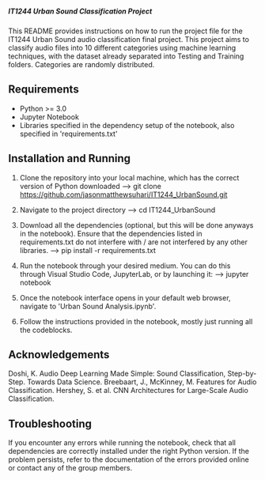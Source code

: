 ##### IT1244 Urban Sound Classification Project

This README provides instructions on how to run the project file for the IT1244 Urban Sound audio classification final project. This project aims to classify audio files into 10 different categories using machine learning techniques, with the dataset already separated into Testing and Training folders. Categories are randomly distributed.

## Requirements
- Python >= 3.0
- Jupyter Notebook
- Libraries specified in the dependency setup of the notebook, also specified in 'requirements.txt'

## Installation and Running
1. Clone the repository into your local machine, which has the correct version of Python downloaded
    --> git clone https://github.com/jasonmatthewsuhari/IT1244_UrbanSound.git

2. Navigate to the project directory
    --> cd IT1244_UrbanSound

3. Download all the dependencies (optional, but this will be done anyways in the notebook).
Ensure that the dependencies listed in requirements.txt do not interfere with / are not interfered by any other libraries.
    --> pip install -r requirements.txt

4. Run the notebook through your desired medium. You can do this through Visual Studio Code, JupyterLab, or by launching it:
    --> jupyter notebook

5. Once the notebook interface opens in your default web browser, navigate to 'Urban Sound Analysis.ipynb'.

6. Follow the instructions provided in the notebook, mostly just running all the codeblocks.

## Acknowledgements
Doshi, K. Audio Deep Learning Made Simple: Sound Classification, Step-by-Step. Towards Data Science.
Breebaart, J., McKinney, M. Features for Audio Classification.
Hershey, S. et al. CNN Architectures for Large-Scale Audio Classification. 

## Troubleshooting
If you encounter any errors while running the notebook, check that all dependencies are correctly installed under the right Python version. If the problem persists, refer to the documentation of the errors provided online or contact any of the group members.



